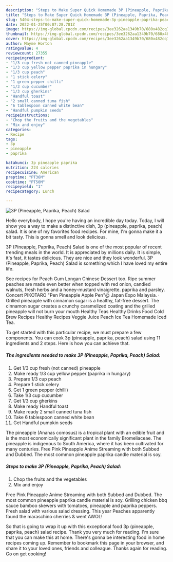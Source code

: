```yaml
---
description: "Steps to Make Super Quick Homemade 3P (Pineapple, Paprika, Peach) Salad"
title: "Steps to Make Super Quick Homemade 3P (Pineapple, Paprika, Peach) Salad"
slug: 5404-steps-to-make-super-quick-homemade-3p-pineapple-paprika-peach-salad
date: 2022-01-25T00:07:28.781Z
image: https://img-global.cpcdn.com/recipes/3ee3262aa1349b70/680x482cq70/3p-pineapple-paprika-peach-salad-recipe-main-photo.jpg
thumbnail: https://img-global.cpcdn.com/recipes/3ee3262aa1349b70/680x482cq70/3p-pineapple-paprika-peach-salad-recipe-main-photo.jpg
cover: https://img-global.cpcdn.com/recipes/3ee3262aa1349b70/680x482cq70/3p-pineapple-paprika-peach-salad-recipe-main-photo.jpg
author: Mayme Horton
ratingvalue: 4
reviewcount: 27355
recipeingredient:
- "1/3 cup fresh not canned pineapple"
- "1/3 cup yellow pepper paprika in hungary"
- "1/3 cup peach"
- "1 stick celery"
- "1 green pepper chilli"
- "1/3 cup cucumber"
- "1/3 cup gherkins"
- "Handful toast"
- "2 small canned tuna fish"
- "6 tablespoon canned white bean"
- "Handful pumpkin seeds"
recipeinstructions:
- "Chop the fruits and the vegetables"
- "Mix and enjoy"
categories:
- Recipe
tags:
- 3p
- pineapple
- paprika

katakunci: 3p pineapple paprika 
nutrition: 224 calories
recipecuisine: American
preptime: "PT36M"
cooktime: "PT50M"
recipeyield: "1"
recipecategory: Lunch

---
```



![3P (Pineapple, Paprika, Peach) Salad](https://img-global.cpcdn.com/recipes/3ee3262aa1349b70/680x482cq70/3p-pineapple-paprika-peach-salad-recipe-main-photo.jpg)

Hello everybody, I hope you're having an incredible day today. Today, I will show you a way to make a distinctive dish, 3p (pineapple, paprika, peach) salad. It is one of my favorites food recipes. For mine, I'm gonna make it a bit tasty. This is gonna smell and look delicious.

3P (Pineapple, Paprika, Peach) Salad is one of the most popular of recent trending meals in the world. It is appreciated by millions daily. It is simple, it's fast, it tastes delicious. They are nice and they look wonderful. 3P (Pineapple, Paprika, Peach) Salad is something which I have loved my entire life.

See recipes for Peach Gum Longan Chinese Dessert too. Ripe summer peaches are made even better when topped with red onion, candied walnuts, fresh herbs and a honey-mustard vinaigrette. paprika and parsley. Concert PIKOTARO &#34;Pen Pineapple Apple Pen&#34;@ Japan Expo Malaysia. · Grilled pineapple with cinnamon sugar is a healthy, fat-free dessert. The cinnamon sugar creates a crunchy caramelized coating and the grilled pineapple will not burn your mouth Healthy Teas Healthy Drinks Food Cold Brew Recipes Healthy Recipes Veggie Juice Peach Ice Tea Homemade Iced Tea.


To get started with this particular recipe, we must prepare a few components. You can cook 3p (pineapple, paprika, peach) salad using 11 ingredients and 2 steps. Here is how you can achieve that.

<!--inarticleads1-->

##### The ingredients needed to make 3P (Pineapple, Paprika, Peach) Salad:

1. Get 1/3 cup fresh (not canned) pineapple
1. Make ready 1/3 cup yellow pepper (paprika in hungary)
1. Prepare 1/3 cup peach
1. Prepare 1 stick celery
1. Get 1 green pepper (chilli)
1. Take 1/3 cup cucumber
1. Get 1/3 cup gherkins
1. Make ready Handful toast
1. Make ready 2 small canned tuna fish
1. Take 6 tablespoon canned white bean
1. Get Handful pumpkin seeds


The pineapple (Ananas comosus) is a tropical plant with an edible fruit and is the most economically significant plant in the family Bromeliaceae. The pineapple is indigenous to South America, where it has been cultivated for many centuries. Free Pink Pineapple Anime Streaming with both Subbed and Dubbed. The most common pineapple paprika candle material is soy. 

<!--inarticleads2-->

##### Steps to make 3P (Pineapple, Paprika, Peach) Salad:

1. Chop the fruits and the vegetables
1. Mix and enjoy


Free Pink Pineapple Anime Streaming with both Subbed and Dubbed. The most common pineapple paprika candle material is soy. Grilling chicken bbq sauce bamboo skewers with tomatoes, pineapple and paprika peppers. Fresh salad with various salad dressing. This year Peaches apparently found the maraschino cherries &amp; went AWOL! 

So that is going to wrap it up with this exceptional food 3p (pineapple, paprika, peach) salad recipe. Thank you very much for reading. I'm sure that you can make this at home. There's gonna be interesting food in home recipes coming up. Remember to bookmark this page in your browser, and share it to your loved ones, friends and colleague. Thanks again for reading. Go on get cooking!
